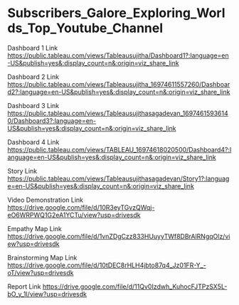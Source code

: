 # Subscribers_Galore_Exploring_Worlds_Top_Youtube_Channel

Dashboard 1 Link https://public.tableau.com/views/Tableausujitha/Dashboard1?:language=en-US&publish=yes&:display_count=n&:origin=viz_share_link

Dashboard 2 Link https://public.tableau.com/views/Tableausujitha_16974611557260/Dashboard2?:language=en-US&publish=yes&:display_count=n&:origin=viz_share_link

Dashboard 3 Link https://public.tableau.com/views/Tableausujithasagadevan_16974615936140/Dashboard3?:language=en-US&publish=yes&:display_count=n&:origin=viz_share_link

Dashboard 4 Link https://public.tableau.com/views/TABLEAU_16974618020500/Dashboard4?:language=en-US&publish=yes&:display_count=n&:origin=viz_share_link

Story Link https://public.tableau.com/views/Tableausujithasagadevan/Story1?:language=en-US&publish=yes&:display_count=n&:origin=viz_share_link

Video Demonstration Link https://drive.google.com/file/d/10R3eyTGvzQWqj-eO6WRPWQ1G2eA1YCTu/view?usp=drivesdk

Empathy Map Link https://drive.google.com/file/d/1vnZDgCzz833HUuyyTWf8DBrAlRNgqOlz/view?usp=drivesdk

Brainstorming Map Link https://drive.google.com/file/d/10tDEC8rHLH4jbto87q4_Jz01FR-Y_-oT/view?usp=drivesdk

Report Link https://drive.google.com/file/d/11Qv0Izdwh_KuhocFJTPzSX5L-bO_y_1I/view?usp=drivesdk
